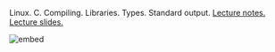 Linux. C. Compiling. Libraries. Types. Standard output. [Lecture notes.](http://cdn.cs50.net/2014/fall/lectures/1/w/notes1w/notes1w.html) [Lecture slides.](http://cdn.cs50.net/2014/fall/lectures/1/w/week1w.pdf)

![embed](https://www.youtube.com/embed/B5oR3KmcCng)
